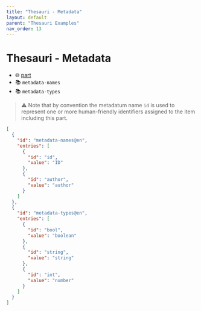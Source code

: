 ```yaml
---
title: "Thesauri - Metadata"
layout: default
parent: "Thesauri Examples"
nav_order: 13
---
```


# Thesauri - Metadata

- 🌐 [part](https://github.com/vedph/cadmus-general/blob/master/docs/index-keywords.md)
- 📚 `metadata-names`
- 📚 `metadata-types`

>⚠️ Note that by convention the metadatum name `id` is used to represent one or more human-friendly identifiers assigned to the item including this part.

```json
[
  {
    "id": "metadata-names@en",
    "entries": [
      {
        "id": "id",
        "value": "ID"
      },
      {
        "id": "author",
        "value": "author"
      }      
    ]
  },
  {
    "id": "metadata-types@en",
    "entries": [
      {
        "id": "bool",
        "value": "boolean"
      },
      {
        "id": "string",
        "value": "string"
      },
      {
        "id": "int",
        "value": "number"
      }
    ]
  }
]
```
